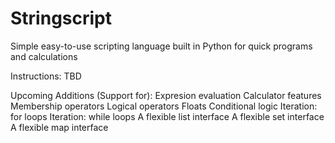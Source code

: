 # Stringscript
Simple easy-to-use scripting language built in Python for quick programs and calculations

Instructions:
TBD

Upcoming Additions (Support for):
Expresion evaluation
Calculator features
Membership operators
Logical operators
Floats
Conditional logic
Iteration: for loops
Iteration: while loops
A flexible list interface
A flexible set interface
A flexible map interface
